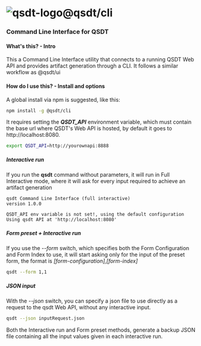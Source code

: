 # ![qsdt-logo](https://raw.githubusercontent.com/arthmoeros/qsdt-ui/master/src/assets/img/rsz_qsdt-logo.png)@qsdt/cli

### Command Line Interface for QSDT

#### What's this? - Intro
This a Command Line Interface utility that connects to a running QSDT Web API and provides artifact generation through a CLI. It follows a similar workflow as @qsdt/ui

#### How do I use this? - Install and options
A global install via npm is suggested, like this:

```bash
npm install -g @qsdt/cli
```

It requires setting the ***QSDT_API*** environment variable, which must contain the base url where QSDT's Web API is hosted, by default it goes to http://localhost:8080.

```bash
export QSDT_API=http://yourownapi:8888
```

##### Interactive run
If you run the **qsdt** command without parameters, it will run in Full Interactive mode, where it will ask for every input required to achieve an artifact generation

```console
qsdt Command Line Interface (full interactive)
version 1.0.0

QSDT_API env variable is not set!, using the default configuration
Using qsdt API at 'http://localhost:8080'
```

##### Form preset + Interactive run
If you use the *--form* switch, which specifies both the Form Configuration and Form Index to use, it will start asking only for the input of the preset form, the format is *[form-configuration],[form-index]*

```bash
qsdt --form 1,1
```

##### JSON input
With the *--json* switch, you can specify a json file to use directly as a request to the qsdt Web API, without any interactive input.

```bash
qsdt --json inputRequest.json
```

Both the Interactive run and Form preset methods, generate a backup JSON file containing all the input values given in each interactive run.
